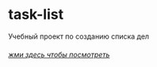 # task-list
Учебный проект по созданию списка дел
###### [жми здесь чтобы посмотреть](https://kaskodim.github.io/task-list/)